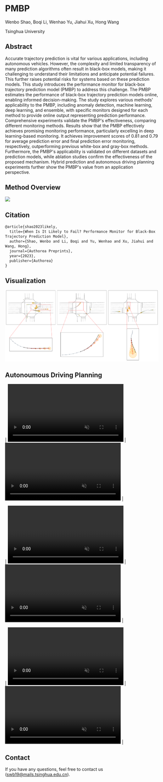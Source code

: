 # PMBP

[//]: # ([Wenbo Shao]&#40;https://scholar.google.com/citations?user=nJgFCn0AAAAJ&hl=zh-CN&oi=ao&#41;)
Wenbo Shao, Boqi Li, Wenhao Yu, Jiahui Xu, Hong Wang

Tsinghua University

## Abstract
Accurate trajectory prediction is vital for various applications, including autonomous vehicles. However, the complexity and limited transparency of many prediction algorithms often result in black-box models, making it challenging to understand their limitations and anticipate potential failures. This further raises potential risks for systems based on these prediction models. This study introduces the performance monitor for black-box trajectory prediction model (PMBP) to address this challenge. The PMBP estimates the performance of black-box trajectory prediction models online, enabling informed decision-making. The study explores various methods' applicability to the PMBP, including anomaly detection, machine learning, deep learning, and ensemble, with specific monitors designed for each method to provide online output representing prediction performance. Comprehensive experiments validate the PMBP's effectiveness, comparing different monitoring methods.
Results show that the PMBP effectively achieves promising monitoring performance, particularly excelling in deep learning-based monitoring. It achieves improvement scores of 0.81 and 0.79 for average prediction error and final prediction error monitoring, respectively, outperforming previous white-box and gray-box methods. Furthermore, the PMBP's applicability is validated on different datasets and prediction models, while ablation studies confirm the effectiveness of the proposed mechanism. Hybrid prediction and autonomous driving planning experiments further show the PMBP's value from an application perspective. 

## Method Overview

<img src="./src/S1.png">

## Citation
```
@article{shao2023likely,
  title={When Is It Likely to Fail? Performance Monitor for Black-Box Trajectory Prediction Model},
  author={Shao, Wenbo and Li, Boqi and Yu, Wenhao and Xu, Jiahui and Wang, Hong},
  journal={Authorea Preprints},
  year={2023},
  publisher={Authorea}
}
```

## Visualization

[//]: # (| <img src="./src/vis_pic_01.png" width="300px"> | <img src="./src/vis_pic_02.png" width="300px"> | <img src="./src/vis_pic_03.png" width="300px"> |)
<img src="./src/vis_pic_01.png">

## Autonoumous Driving Planning

| <video muted controls width=380> <source src="./src/planning_05.mp4"  type="video/mp4"> </video> | <video muted controls width=380> <source src="./src/planning_06.mp4"  type="video/mp4"> </video> |

| <video muted controls width=380> <source src="./src/planning_01.mp4"  type="video/mp4"> </video> | <video muted controls width=380> <source src="./src/planning_02.mp4"  type="video/mp4"> </video> |

| <video muted controls width=380> <source src="./src/planning_03.mp4"  type="video/mp4"> </video> | <video muted controls width=380> <source src="./src/planning_04.mp4"  type="video/mp4"> </video> |


## Contact
If you have any questions, feel free to contact us (swb19@mails.tsinghua.edu.cn).
